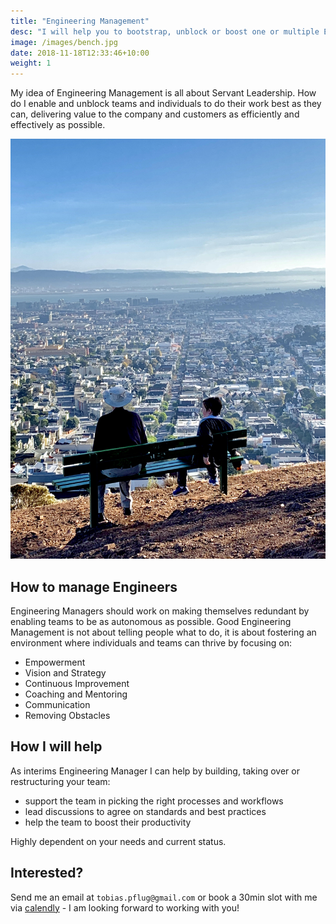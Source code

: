 ```yaml
---
title: "Engineering Management"
desc: "I will help you to bootstrap, unblock or boost one or multiple Engineering teams and lead them to success"
image: /images/bench.jpg
date: 2018-11-18T12:33:46+10:00
weight: 1
---
```


My idea of Engineering Management is all about Servant Leadership. How do I enable and unblock teams and individuals to do their work best as they can, delivering value to the company and customers as efficiently and effectively as possible.

![bench](/images/bench.jpg)

## How to manage Engineers

Engineering Managers should work on making themselves redundant by enabling teams to be as autonomous as possible. Good Engineering Management is not about telling people what to do, it is about fostering an environment where individuals and teams can thrive by focusing on:

- Empowerment
- Vision and Strategy
- Continuous Improvement
- Coaching and Mentoring
- Communication
- Removing Obstacles

## How I will help

As interims Engineering Manager I can help by building, taking over or restructuring your team:

- support the team in picking the right processes and workflows
- lead discussions to agree on standards and best practices
- help the team to boost their productivity

Highly dependent on your needs and current status.

## Interested?

Send me an email at `tobias.pflug@gmail.com` or book a 30min slot with me via [calendly](https://calendly.com/tobias-pflug/30min-chat) - I am looking forward to working with you!
